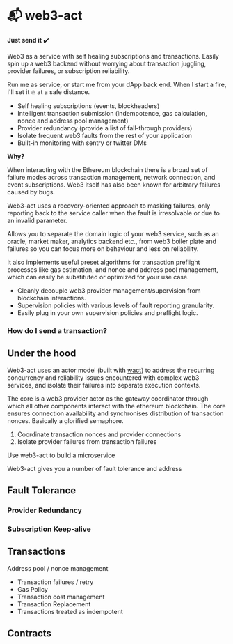 # 📬 web3-act

**Just send it** ✔️

Web3 as a service with self healing subscriptions and transactions. Easily spin
up a web3 backend without worrying about transaction juggling, provider
failures, or subscription reliability.

Run me as service, or start me from your dApp back end. When I start a fire,
I'll set it 🔥 at a safe distance.

- Self healing subscriptions (events, blockheaders)
- Intelligent transaction submission (indempotence, gas calculation, nonce and
  address pool management)
- Provider redundancy (provide a list of fall-through providers)
- Isolate frequent web3 faults from the rest of your application
- Built-in monitoring with sentry or twitter DMs

**Why?**

When interacting with the Ethereum blockchain there is a broad set of failure
modes across transaction management, network connection, and event
subscriptions. Web3 itself has also been known for arbitrary failures caused by
bugs.

Web3-act uses a recovery-oriented approach to masking failures, only reporting
back to the service caller when the fault is irresolvable or due to an invalid
parameter.

Allows you to separate the domain logic of your web3 service, such as an oracle,
market maker, analytics backend etc., from web3 boiler plate and failures so you
can focus more on behaviour and less on reliability.

It also implements useful preset algorithms for transaction preflight processes
like gas estimation, and nonce and address pool management, which can easily be
substituted or optimized for your use case.

- Cleanly decouple web3 provider management/supervision from blockchain interactions.
- Supervision policies with various levels of fault reporting granularity.
- Easily plug in your own supervision policies and preflight logic.

### How do I send a transaction?

## Under the hood

Web3-act uses an actor model (built with [wact](https://jack0son/wact)) to
address the recurring concurrency and reliability issues encountered with
complex web3 services, and isolate their failures into separate
execution contexts.

The core is a web3 provider actor as the gateway coordinator through which all other
components interact with the ethereum blockchain. The core ensures connection
availability and synchronises distribution of transaction nonces. Basically
a glorified semaphore.

1. Coordinate transaction nonces and provider connections
2. Isolate provider failures from transaction failures

Use web3-act to build a microservice

Web3-act gives you a number of fault tolerance and address

## Fault Tolerance

### Provider Redundancy

### Subscription Keep-alive

## Transactions

Address pool / nonce management

- Transaction failures / retry
- Gas Policy
- Transaction cost management
- Transaction Replacement
- Transactions treated as indempotent

## Contracts
